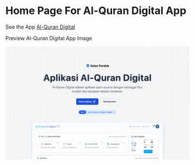 # Home Page For Al-Quran Digital App

See the App [Al-Quran Digital](https://alquran-digital.vercel.app)

Preview Al-Quran Digital App Image

![Al-Quran Digital](/public/web.webp)
